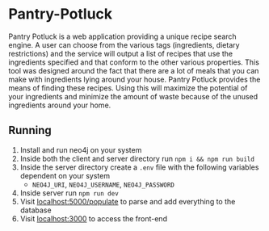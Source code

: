 # Pantry-Potluck

Pantry Potluck is a web application providing a unique recipe search engine. A user can choose from the various tags (ingredients, dietary restrictions) and the service will output a list of recipes that use the ingredients specified and that conform to the other various properties. This tool was designed around the fact that there are a lot of meals that you can make with ingredients lying around your house. Pantry Potluck provides the means of finding these recipes. Using this will maximize the potential of your ingredients and minimize the amount of waste because of the unused ingredients around your home.

## Running
1. Install and run neo4j on your system
2. Inside both the client and server directory run `npm i && npm run build`
3. Inside the server directory create a `.env` file with the following variables dependent on your system
   - `NEO4J_URI`, `NEO4J_USERNAME`, `NEO4J_PASSWORD`
4. Inside server run `npm run dev`
5. Visit [localhost:5000/populate](http://localhost:5000/populate) to parse and add everything to the database
6. Visit [localhost:3000](http://localhost:3000) to access the front-end
